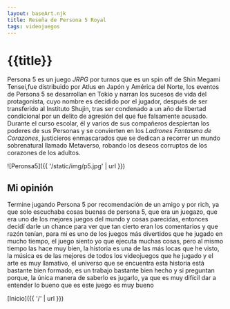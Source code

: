 ```yaml
---
layout: baseArt.njk
title: Reseña de Persona 5 Royal
tags: videojuegos
---
```


# {{title}}

Persona 5 es un juego _JRPG_ por turnos que es un spin off de Shin Megami Tensei,fue distribuido por Atlus en Japón y América del Norte, los eventos de Persona 5 se desarrollan en Tokio y narran los sucesos de vida del protagonista, cuyo nombre es decidido por el jugador, después de ser transferido al Instituto Shujin, tras ser condenado a un año de libertad condicional por un delito de agresión del que fue falsamente acusado. Durante el curso escolar, él y varios de sus compañeros despiertan los poderes de sus Personas y se convierten en los _Ladrones Fantasma de Corazones_, justicieros enmascarados que se dedican a recorrer un mundo sobrenatural llamado Metaverso, robando los deseos corruptos de los corazones de los adultos.

![Peronsa5]({{ '/static/img/p5.jpg' | url }})

## Mi opinión

Termine jugando Persona 5 por recomendación de un amigo y por rich, ya que solo escuchaba cosas buenas de persona 5, que era un juegazo, que era uno de los mejores juegos del mundo y cosas parecidas, entonces decidí darle un chance para ver que tan cierto eran los comentarios y que razón tenían, para mi es uno de los juegos más divertidos que he jugado en mucho tiempo, el juego siento yo que ejecuta muchas cosas, pero al mismo tiempo las hace muy bien, la historia es una de las más locas que he visto, la música es de las mejores de todos los videojuegos que he jugado y el arte es muy llamativo, el universo que se encuentra esta historia está bastante bien formado, es un trabajo bastante bien hecho y si preguntan porque, la única manera de saberlo es jugarlo, ya que es muy difícil dar a entender lo bueno que es este juego es muy bueno

[Inicio]({{ '/' | url }})
